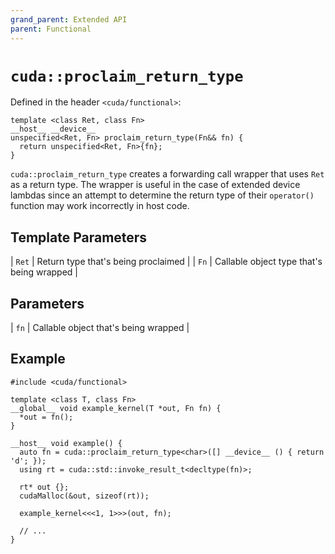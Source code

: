 ```yaml
---
grand_parent: Extended API
parent: Functional
---
```


# `cuda::proclaim_return_type`

Defined in the header `<cuda/functional>`:

```cuda
template <class Ret, class Fn>
__host__ __device__
unspecified<Ret, Fn> proclaim_return_type(Fn&& fn) {
  return unspecified<Ret, Fn>{fn};
}
```

`cuda::proclaim_return_type` creates a forwarding call wrapper that uses
`Ret` as a return type. The wrapper is useful in the case of extended device
lambdas since an attempt to determine the return type of their `operator()`
function may work incorrectly in host code.

## Template Parameters

| `Ret` | Return type that's being proclaimed       |
| `Fn`  | Callable object type that's being wrapped |

## Parameters

| `fn`  | Callable object that's being wrapped |

## Example

```cuda
#include <cuda/functional>

template <class T, class Fn>
__global__ void example_kernel(T *out, Fn fn) {
  *out = fn();
}

__host__ void example() {
  auto fn = cuda::proclaim_return_type<char>([] __device__ () { return 'd'; });
  using rt = cuda::std::invoke_result_t<decltype(fn)>;

  rt* out {};
  cudaMalloc(&out, sizeof(rt));

  example_kernel<<<1, 1>>>(out, fn);

  // ...
}

```
